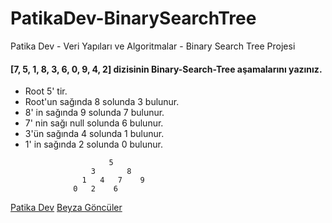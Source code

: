 # PatikaDev-BinarySearchTree
Patika Dev - Veri Yapıları ve Algoritmalar - Binary Search Tree Projesi

#### [7, 5, 1, 8, 3, 6, 0, 9, 4, 2] dizisinin Binary-Search-Tree aşamalarını yazınız.

- Root 5' tir.
- Root'un sağında 8 solunda 3 bulunur.
- 8' in sağında 9 solunda 7 bulunur.
- 7' nin sağı null solunda 6 bulunur.
- 3'ün sağında 4 solunda 1 bulunur.
- 1' in sağında 2 solunda 0 bulunur.

```
                      5
                  3       8
                1   4   7    9
              0   2    6
```

[Patika Dev](www.patika.dev)
[Beyza Göncüler](https://app.patika.dev/beyzagonculer)